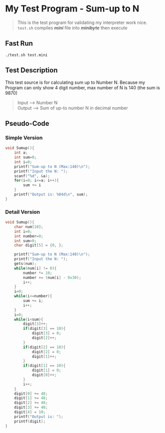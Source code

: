 # My Test Program - Sum-up to N

> This is the test program for validating my interpreter work nice.  
> `test.sh` compiles **_mini_** file into **_minibyte_** then execute

## Fast Run
`./test.sh test.mini`

## Test Description
This test source is for calculating sum up to Number N.
Because my Program can only show 4 digit number, max number of N is 140 (the sum is 9870)
> Input --> Number N  
> Output --> Sum of up-to number N in decimal number

## Pseudo-Code
### Simple Version
```C
void Sumup(){
    int a;
    int sum=0;
    int i=0;
    printf("Sum-up to N (Max:140)\n");
    printf("Input the N: ");
    scanf("%d", &a);
    for(i=0; i<=a; i++){
        sum += i
    }
    printf("Output is: %04d\n", sum);
}
```

### Detail Version
```C
void Sumup(){
    char num[10];
    int i=0;
    int number=0;
    int sum=0;
    char digit[5] = {0, };

    printf("Sum-up to N (Max:140)\n");
    printf("Input the N: ");
    gets(num);
    while(num[i] != 0){
        number *= 10;
        number += (num[i] - 0x30);
        i++;
    }
    i=0;
    while(i<=number){
        sum += i;
        i++;
    }
    i=0;
    while(i<sum){
        digit[3]++;
        if(digit[3] == 10){
            digit[3] = 0;
            digit[2]++;
        }
        if(digit[2] == 10){
            digit[2] = 0;
            digit[1]++;
        }
        if(digit[1] == 10){
            digit[1] = 0;
            digit[0]++;
        }
        i++;
    }
    digit[0] += 48;
    digit[1] += 48;
    digit[2] += 48;
    digit[3] += 48;
    digit[4] = 10;
    printf("Output is: ");
    printf(digit);
}

```
